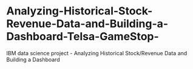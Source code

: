 # Analyzing-Historical-Stock-Revenue-Data-and-Building-a-Dashboard-Telsa-GameStop-
IBM data science project - Analyzing Historical Stock/Revenue Data and Building a Dashboard
